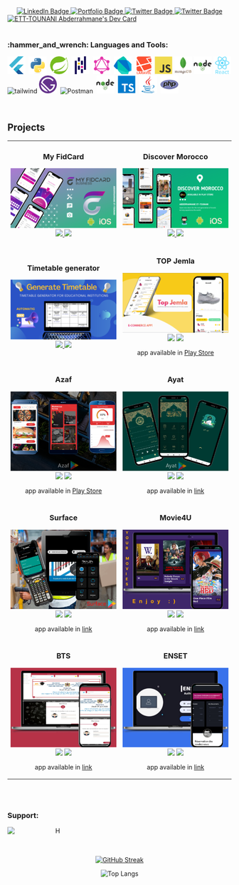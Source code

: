 
<div id="badges" align='center'>
  <a href="https://www.linkedin.com/in/abderrahmane-et-tounani-21348020b/">
    <img src="https://img.shields.io/badge/LinkedIn-blue?style=for-the-badge&logo=linkedin&logoColor=white" alt="LinkedIn Badge"/>
    <a href="https://abbo.vercel.app/">
    <img src="https://img.shields.io/badge/Portfolio-white?style=for-the-badge&logo=react&logoColor=blue" alt="Portfolio Badge"/>
    </a>
  <a href="https://twitter.com/TounaniEt">
    <img src="https://img.shields.io/badge/Twitter-blue?style=for-the-badge&logo=twitter&logoColor=white" alt="Twitter Badge"/>
  </a>
    <a href="https://www.youtube.com/channel/UCJIpJFOqT5mqcLJzKjeADsg">
	 <img src="https://img.shields.io/badge/YouTube-%23FF0000.svg?style=for-the-badge&logo=YouTube&logoColor=white" alt="Twitter Badge"/>    
   
  </a>
	
</div>
<a href="https://app.daily.dev/tounaniabderrahmane"><img src="https://api.daily.dev/devcards/v2/nHgL2r2BnjKezpdi2ssIK.png?type=default&r=ze1" width="356" alt="ETT-TOUNANI Abderrahmane's Dev Card"/></a>
<br>
	

<br>

<h3 align="left">:hammer_and_wrench: Languages and Tools:</h3>
<p align="left">

<img src="https://github.com/devicons/devicon/blob/master/icons/flutter/flutter-original.svg" title="Flutter" alt="Flutter" width="40" height="40"/>&nbsp;
<img src="https://github.com/devicons/devicon/blob/master/icons/python/python-original.svg" title="Python" alt="Python" width="40" height="40"/>&nbsp;
<img src="https://github.com/devicons/devicon/blob/master/icons/spring/spring-original.svg" title="Spring" alt="Spring" width="40" height="40"/>&nbsp;
<img src="https://github.com/devicons/devicon/blob/master/icons/pandas/pandas-original.svg" title="Pandas" alt="Pandas" width="40" height="40"/>&nbsp;
<img src="https://github.com/devicons/devicon/blob/master/icons/graphql/graphql-plain.svg" title="Graphql" alt="Graphql" width="40" height="40"/>&nbsp;
<img src="https://github.com/devicons/devicon/blob/master/icons/dart/dart-original.svg" title="Dart" alt="Dart" width="40" height="40"/>&nbsp;
<img src="https://github.com/devicons/devicon/blob/master/icons/laravel/laravel-plain-wordmark.svg" title="Laravel" alt="Laravel" width="40" height="40"/>&nbsp;<img src="https://raw.githubusercontent.com/devicons/devicon/master/icons/javascript/javascript-original.svg" alt="javascript" width="40" height="40"/> <img src="https://raw.githubusercontent.com/devicons/devicon/master/icons/mongodb/mongodb-original-wordmark.svg" alt="mongodb" width="40" height="40"/>  <img src="https://raw.githubusercontent.com/devicons/devicon/master/icons/nodejs/nodejs-original-wordmark.svg" alt="nodejs" width="40" height="40"/>  <img src="https://raw.githubusercontent.com/devicons/devicon/master/icons/react/react-original-wordmark.svg" alt="react" width="40" height="40"/>  <img src="https://www.vectorlogo.zone/logos/tailwindcss/tailwindcss-icon.svg" alt="tailwind" width="40" height="40"/> 
<img src="https://github.com/devicons/devicon/blob/master/icons/gatsby/gatsby-original.svg" title="Gatsby"  alt="Gatsby" width="40" height="40"/>&nbsp;
<img src="https://www.vectorlogo.zone/logos/getpostman/getpostman-icon.svg" title="Postman"  alt="Postman" width="40" height="40"/>&nbsp;
<img src="https://github.com/devicons/devicon/blob/master/icons/nodejs/nodejs-original-wordmark.svg" title="NodeJS" alt="NodeJS" width="40" height="40"/>&nbsp;
<img src="https://github.com/devicons/devicon/blob/master/icons/typescript/typescript-original.svg" title="typescript" alt="TypeScript" width="40" height="40"/>&nbsp;
<img src="https://github.com/devicons/devicon/blob/master/icons/java/java-original.svg" title="Java" alt="Java" width="40" height="40"/>&nbsp;
<img src="https://github.com/devicons/devicon/blob/master/icons/php/php-original.svg" title="php" alt="PHP" width="40" height="40"/>&nbsp;

</p>

<br>

## Projects
  
<table>

  <tr>
    <td width="50%">
      <h3 align="center">My FidCard</h3>
      <p align="center">
        <a href="https://play.google.com/store/apps/details?id=com.myfidcard.customer" target="_blank" ref="noreferrer">
          <img src="demo/fid.png" alt="project example"/>
        </a>
        <a href="https://play.google.com/store/apps/details?id=com.myfidcard.pro" target="_blank" ref="noreferrer">
          <img src="https://img.shields.io/badge/Live-grey?style=for-the-badge">
        </a>
        <a href="https://play.google.com/store/apps/details?id=com.myfidcard.customer" target="_blank" ref="noreferrer">
          <img src="https://img.shields.io/badge/Live-grey?style=for-the-badge">
        </a>
      </p>
    </td>
    <td width="50%">
      <h3 align="center">Discover Morocco</h3>
      <p align="center">
        <a href="https://play.google.com/store/apps/details?id=com.tourism.discover_morocco&pli=1" target="_blank" ref="noreferrer">
          <img src="demo/DISCOVER MOROCCO.png" alt="project example"/>
        </a>
        <a href="https://github.com/ET-TOUNANI/discover-morocco" target="_blank" ref="noreferrer">
          <img src="https://img.shields.io/badge/Code-lightgrey?style=for-the-badge&logo=github">
        </a>
        <a href="https://play.google.com/store/apps/details?id=com.tourism.discover_morocco&pli=1" target="_blank" ref="noreferrer">
          <img src="https://img.shields.io/badge/Live-grey?style=for-the-badge">
        </a>
      </p>
    </td>
  </tr>
  <tr>
        <td width="50%">
          <h3 align="center">Timetable generator</h3>
          <p align="center">
            <a href="https://www.youtube.com/watch?v=Yxd4z5WS6Fw" target="_blank" ref="noreferrer">
              <img src="demo/10.png" alt="project example"/>
            </a>
            <a href="https://github.com/ET-TOUNANI/PI_GESTION_EMPLOIS_TEMPS" target="_blank" ref="noreferrer">
              <img src="https://img.shields.io/badge/Code-lightgrey?style=for-the-badge&logo=github">
            </a>
            <a href="https://www.youtube.com/watch?v=Yxd4z5WS6Fw" target="_blank" ref="noreferrer">
              <img src="https://img.shields.io/badge/Live-grey?style=for-the-badge">
            </a>
          </p>
        </td>
        <td width="50%">
              <h3 align="center">TOP Jemla</h3>
              <p align="center">
                <a href="https://play.google.com/store/apps/details?id=com.top.jemla" target="_blank" ref="noreferrer"> <img src="demo/77.png" alt="project example"/> </a>
        <a href="https://play.google.com/store/apps/details?id=com.top.jemla" target="_blank" ref="noreferrer"><img src="https://img.shields.io/badge/Code-lightgrey?style=for-the-badge&logo=github"></a>
        <a href="https://play.google.com/store/apps/details?id=com.top.jemla" target="_blank" ref="noreferrer"><img src="https://img.shields.io/badge/Live-grey?style=for-the-badge"></a>
                <p align="center">
        app available in <a href="https://play.google.com/store/apps/details?id=com.top.jemla" target="_blank" ref="noreferrer">Play Store</a>
                </p>
              </p>
            </td>
      </tr>
    <tr>
      <td width="50%">
          <h3 align="center">Azaf</h3>
          <p align="center">
             <a href="https://play.google.com/store/apps/details?id=com.azaf.icoz" target="_blank" ref="noreferrer"> <img src="demo/1.jpg" alt="project example"/> </a>
		<a href="https://play.google.com/store/apps/details?id=com.azaf.icoz" target="_blank" ref="noreferrer"><img src="https://img.shields.io/badge/Code-lightgrey?style=for-the-badge&logo=github"></a>
		<a href="https://play.google.com/store/apps/details?id=com.azaf.icoz" target="_blank" ref="noreferrer"><img src="https://img.shields.io/badge/Live-grey?style=for-the-badge"></a>
            <p align="center">
		app available in <a href="https://play.google.com/store/apps/details?id=com.azaf.icoz" target="_blank" ref="noreferrer">Play Store</a>
            </p>
          </p>
        </td>
	<td width="50%">
          <h3 align="center">Ayat</h3>
          <p align="center">
            <a href="https://play.google.com/store/apps/details?id=com.ettoun.ayat" target="_blank" ref="noreferrer"> <img src="demo/3.jpg" alt="project example"/> </a>
		<a href="https://play.google.com/store/apps/details?id=com.ettoun.ayat" target="_blank" ref="noreferrer"><img src="https://img.shields.io/badge/Code-lightgrey?style=for-the-badge&logo=github"></a>
		<a href="https://play.google.com/store/apps/details?id=com.ettoun.ayat" target="_blank" ref="noreferrer"><img src="https://img.shields.io/badge/Live-grey?style=for-the-badge"></a>
            <p align="center">
		app available in <a href="https://play.google.com/store/apps/details?id=com.ettoun.ayat" target="_blank" ref="noreferrer">link</a>
            </p>
          </p>
        </td>
    </tr>
    <tr>
	<td width="50%">
          <h3 align="center">Surface</h3>
          <p align="center">
           <a href="https://play.google.com/store/apps/details?id=com.surface.surface" target="_blank" ref="noreferrer"> <img src="demo/5.jpg" alt="project example"/> </a>
		  <a href="https://play.google.com/store/apps/details?id=com.surface.surface" target="_blank"><img src="https://img.shields.io/badge/Code-lightgrey?style=for-the-badge&logo=github"></a>
		<a href="https://play.google.com/store/apps/details?id=com.surface.surface" target="_blank"><img src="https://img.shields.io/badge/Live-grey?style=for-the-badge"></a>
            <p align="center">
		app available in <a href="https://play.google.com/store/apps/details?id=com.surface.surface" target="_blank" ref="noreferrer">link</a>
            </p>
          </p>
        </td>
	<td width="50%">
          <h3 align="center">Movie4U</h3>
          <p align="center">
           <a href="https://movies-ettounani.vercel.app/" target="_blank" ref="noreferrer"><img src="demo/2.jpg" alt="project example"/></a>
		   <a href="https://github.com/ET-TOUNANI/movies" target="_blank"><img src="https://img.shields.io/badge/Code-lightgrey?style=for-the-badge&logo=github"></a>
		<a href="https://movies-ettounani.vercel.app/" target="_blank"><img src="https://img.shields.io/badge/Live-grey?style=for-the-badge"></a>
            <p align="center">
		app available in <a href="https://movies-ettounani.vercel.app/" target="_blank" ref="noreferrer">link</a>
            </p>
          </p>
        </td>
        </tr>
        <tr>
        <td width="50%">
          <h3 align="center">BTS</h3>
          <p align="center">
             <a href="https://github.com/ET-TOUNANI/bts" target="_blank" ref="noreferrer"> <img src="demo/6.jpg" alt="project example"/> </a>
		<a href="https://github.com/ET-TOUNANI/bts" target="_blank" ref="noreferrer"><img src="https://img.shields.io/badge/Code-lightgrey?style=for-the-badge&logo=github"></a>
		<a href="https://github.com/ET-TOUNANI/bts" target="_blank" ref="noreferrer"><img src="https://img.shields.io/badge/Live-grey?style=for-the-badge"></a>
            <p align="center">
		app available in <a href="https://github.com/ET-TOUNANI/bts" target="_blank" ref="noreferrer">link</a>
            </p>
          </p>
        </td>
	<td width="50%">
          <h3 align="center">ENSET</h3>
          <p align="center">
            <a href="https://github.com/ET-TOUNANI/scolaire" target="_blank" ref="noreferrer"> <img src="demo/4.jpg" alt="project example"/> </a>
		<a href="https://github.com/ET-TOUNANI/scolaire" target="_blank" ref="noreferrer"><img src="https://img.shields.io/badge/Code-lightgrey?style=for-the-badge&logo=github"></a>
		<a href="https://github.com/ET-TOUNANI/scolaire" target="_blank" ref="noreferrer"><img src="https://img.shields.io/badge/Live-grey?style=for-the-badge"></a>
            <p align="center">
		app available in <a href="https://github.com/ET-TOUNANI/scolaire" target="_blank" ref="noreferrer">link</a>
            </p>
          </p>
        </td>
    </tr>
</table>

<br>
<br>
<h3 align="left">Support:</h3>
<center><p><a href="https://www.buymeacoffee.com/tounani"> <img align="left" src="https://cdn.buymeacoffee.com/buttons/v2/default-yellow.png" height="50" width="210" alt="H" /></a></p></center><br><br>


<br>

<div align='center' width='50%'>

[![GitHub Streak](https://github-readme-streak-stats.herokuapp.com/?user=ET-TOUNANI&theme=dark&background=000000)](https://github-readme-streak-stats.herokuapp.com/?user=ET-TOUNANI&theme=dark&background=000000)
	</div>
<div align='center' width='50%' >

![Top Langs](https://github-readme-stats.vercel.app/api/top-langs/?username=ET-TOUNANI&hide=javascript,css,scss,html,CMake,Cpp&theme=tokyonight)

</div>



</div>
